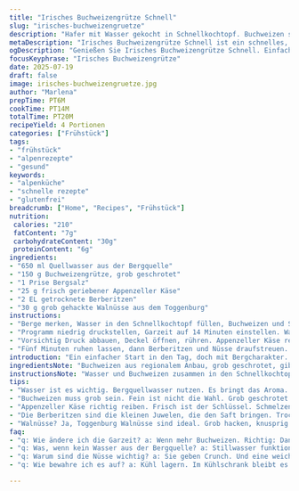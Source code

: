 ```yaml
---
title: "Irisches Buchweizengrütze Schnell"
slug: "irisches-buchweizengruetze"
description: "Hafer mit Wasser gekocht in Schnellkochtopf. Buchweizen statt Hafer, weniger Salz. Garzeit leicht verkürzt. Tipp mit einem Schuss frisch geriebener Appenzeller. Gedämpft, nicht zerkocht. Dazu getrocknete Berberitzen und gehackte Wallnüsse. Ohne Zucker, lactosefrei, glutenfrei. Traditionelles frühmorgendliches Gericht mit alpine Note, simple, gehaltvoll. Spür die Berge in jedem Löffel."
metaDescription: "Irisches Buchweizengrütze Schnell ist ein schnelles, traditionelles Frühstück aus den Alpen. Mit Appenzeller und Walnüssen ein Muss"
ogDescription: "Genießen Sie Irisches Buchweizengrütze Schnell. Einfach zubereitet, herzhaft und mit einem Hauch von Alpen. Der perfekte Start in den Tag"
focusKeyphrase: "Irisches Buchweizengrütze"
date: 2025-07-19
draft: false
image: irisches-buchweizengruetze.jpg
author: "Marlena"
prepTime: PT6M
cookTime: PT14M
totalTime: PT20M
recipeYield: 4 Portionen
categories: ["Frühstück"]
tags:
- "frühstück"
- "alpenrezepte"
- "gesund"
keywords:
- "alpenküche"
- "schnelle rezepte"
- "glutenfrei"
breadcrumb: ["Home", "Recipes", "Frühstück"]
nutrition: 
 calories: "210"
 fatContent: "7g"
 carbohydrateContent: "30g"
 proteinContent: "6g"
ingredients:
- "650 ml Quellwasser aus der Bergquelle"
- "150 g Buchweizengrütze, grob geschrotet"
- "1 Prise Bergsalz"
- "25 g frisch geriebener Appenzeller Käse"
- "2 EL getrocknete Berberitzen"
- "30 g grob gehackte Walnüsse aus dem Toggenburg"
instructions:
- "Berge merken, Wasser in den Schnellkochtopf füllen, Buchweizen und Salz rein. Nicht umrühren, Deckel drauf."
- "Programm niedrig druckstellen, Garzeit auf 14 Minuten einstellen. Warten, dampf aufsteigen sehen."
- "Vorsichtig Druck abbauen, Deckel öffnen, rühren. Appenzeller Käse reinreiben, sanft vermengen, Resthitze nutzen."
- "Fünf Minuten ruhen lassen, dann Berberitzen und Nüsse draufstreuen. Portionieren. Mit Bergblick essen."
introduction: "Ein einfacher Start in den Tag, doch mit Bergcharakter. Hafer? Nein, diesmal Buchweizen. Grob geschrotet, weil es in den Alpen so brachial echt sein soll. Ein Gericht das schnell geht, ohne die Geduld im Tal zu verlieren. Schnellkochtopf raus, klar, der hilft hier. Appenzeller zum Drüberstreuen? Ja, das hebt’s auf die nächste Stufe, ein Hauch Schärfe, der kaum anderswo steht. Nüsse knacken in den Fingern, Berberitzen eine kleine Spannung im Mund. Man soll’s nicht unterschätzen, ein besseres Frühstück wird schwierig. Ohne Milchprodukte, glutenfrei, so dass jeder, auch die Wanderer mit ihrem Rucksack, klar kommen. Bodenständig, ehrlich, roh wie der Bergwind am Morgen. So kann’s losgehen, der Tag war noch nie so einfach zu starten."
ingredientsNote: "Buchweizen aus regionalem Anbau, grob geschrotet, gibt eine grobe, bissige Struktur – viel besser als feiner Haferbrei. Quellwasser, am besten frisch vom Berg, um den wahren Geschmack einzufangen. Salz sparsam dosieren, denn die Kraft kommt vom Appenzeller, der hinterher frisch dazu kommt – das gibt eine cremige Würze. Getrocknete Berberitzen bringen Säure und ein wenig wildes Aroma, auch bekannt als kleine rote Juwelen im Schatz des Alpenkochens. Walnüsse aus Toggenburg, grob gehackt, sorgen für knusprigen Kontrast, ein wenig Heimat im Bissen. Keine Milch, keine Eier, trotzdem der Geschmack der Alpen. Wenn verfügbar, Waldhonig anstelle von Zucker – aber pur ist das Ziel. Der Käse unbedingt frisch reiben, denn das Öl im Appenzeller verleiht genau die richtige Note."
instructionsNote: "Wasser und Buchweizen zusammen in den Schnellkochtopf, kein extra Rühren vorher. Deckel zu, Druck niedrig einstellen. 14 Minuten. Danach Druck langsam ablassen, das verhindert ein Matschen. Aufmachen, nicht hetzen, mit Holzlöffel vorsichtig rühren – die Körner sollen noch biss haben. Jetzt kommt der Appenzeller rein, damit er schmilzt, aber nicht verbrennt. Danach 5 Minuten ruhen lassen, so setzen sich die Aromen. Berberitzen und Walnüsse nicht früher dazu, sonst werden sie matschig. Frisch dazugeben, geben Biss und fruchtige Spannung. Servieren mit Bergblick oder direkt nach der Almwanderung – Energie für die nächste Etappe. Kein Zucker nötig, wenn Honig dabei ist, vorsichtig dosieren. Spiel mit Texturen, der Unterschied zwischen warm, knusprig und leicht säuerlich macht das Gericht lebendig."
tips:
- "Wasser ist es wichtig. Bergquellwasser nutzen. Es bringt das Aroma. Frisch aus der Natur. Keine Wasserleitung, die es verdirbt. Das ist der erste Schritt zum Erfolg."
- "Buchweizen muss grob sein. Fein ist nicht die Wahl. Grob geschrotet leitet Geschmack und Struktur. Die Konsistenz geht verloren bei zu feinem Mehl. Biss ist gefragt. Denken Sie daran."
- "Appenzeller Käse richtig reiben. Frisch ist der Schlüssel. Schmelzen soll er kaum, stattdessen cremig. So bleibt der Geschmack stark. Ein Hauch von Schärfe. Wichtig für die Balance."
- "Die Berberitzen sind die kleinen Juwelen, die den Saft bringen. Trocken und frisch, das gibt einen Kontrast. Aber erst am Ende dazu. Sonst matschig. Das verändern den Geschmack."
- "Walnüsse? Ja, Toggenburg Walnüsse sind ideal. Grob hacken, knusprig ist das Ziel. Buttrig und gesund, das passt perfekt. Jeder Biss bringt Heimat auf den Tisch."
faq:
- "q: Wie ändere ich die Garzeit? a: Wenn mehr Buchweizen. Richtig: Dann etwas länger kochen. Effektiv, dass körniger bleibt. Zu viel Zeit? Mach matschig."
- "q: Was, wenn kein Wasser aus der Bergquelle? a: Stillwasser funktioniert, besser Quellwasser. Keine Sprudel. Geschmack bleibt besser. Also am besten ist es wohl klar."
- "q: Warum sind die Nüsse wichtig? a: Sie geben Crunch. Und eine weiche Textur? Walnüsse machen den Unterschied. Wenn andere Nüsse? Das geht auch, aber Charakter bleibt."
- "q: Wie bewahre ich es auf? a: Kühl lagern. Im Kühlschrank bleibt es länger. Über Nacht? Oder auch zwei Tage. Aber los ist schneller. Besser frisch essen."

---
```


